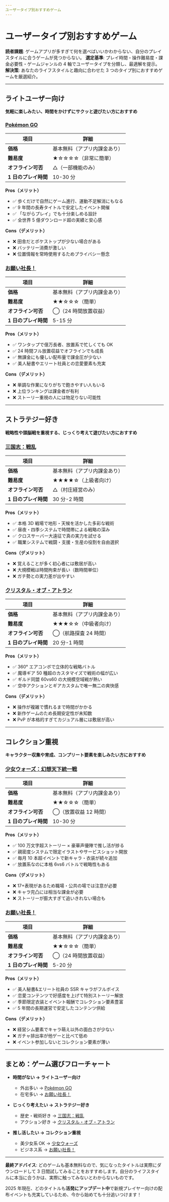 ```yaml
---
ユーザータイプ別おすすめゲーム
---
```


# ユーザータイプ別おすすめゲーム

**読者課題**: ゲームアプリが多すぎて何を選べばいいかわからない、自分のプレイスタイルに合うゲームが見つからない。
**選定基準**: プレイ時間・操作難易度・課金必要性・ゲームジャンルの 4 軸でユーザータイプを分類し、最適解を提示。
**解決策**: あなたのライフスタイルと趣向に合わせた 3 つのタイプ別におすすめゲームを厳選紹介。

---

## ライトユーザー向け

**気軽に楽しみたい、時間をかけずにサクッと遊びたい方におすすめ**

### [Pokémon GO](./pokemon%20go.html)

| 項目                 | 詳細                         |
| -------------------- | ---------------------------- |
| **価格**             | 基本無料（アプリ内課金あり） |
| **難易度**           | ★☆☆☆☆（非常に簡単）          |
| **オフライン可否**   | △（一部機能のみ）            |
| **1 日のプレイ時間** | 10-30 分                     |

**Pros（メリット）**

- ✅ 歩くだけで自然にゲーム進行、運動不足解消にもなる
- ✅ 9 年間の長寿タイトルで安定したイベント開催
- ✅ 「ながらプレイ」でも十分楽しめる設計
- ✅ 全世界 5 億ダウンロード超の実績と安心感

**Cons（デメリット）**

- ❌ 田舎だとポケストップが少ない場合がある
- ❌ バッテリー消費が激しい
- ❌ 位置情報を常時使用するためプライバシー懸念

### [お願い社長！](./onegaisyatyo.html)

| 項目                 | 詳細                         |
| -------------------- | ---------------------------- |
| **価格**             | 基本無料（アプリ内課金あり） |
| **難易度**           | ★★☆☆☆（簡単）                |
| **オフライン可否**   | ◯（24 時間放置収益）         |
| **1 日のプレイ時間** | 5-15 分                      |

**Pros（メリット）**

- ✅ ワンタップで億万長者、放置系で忙しくても OK
- ✅ 24 時間フル放置収益でオフラインでも成長
- ✅ 無課金にも優しい配布量で課金圧が少ない
- ✅ 美人秘書やエリート社員との恋愛要素も充実

**Cons（デメリット）**

- ❌ 単調な作業になりがちで飽きやすい人もいる
- ❌ 上位ランキングは課金者が有利
- ❌ ストーリー重視の人には物足りない可能性

---

## ストラテジー好き

**戦略性や頭脳戦を重視する、じっくり考えて遊びたい方におすすめ**

### [三国志：戦乱](./sengokushi.html)

| 項目                 | 詳細                         |
| -------------------- | ---------------------------- |
| **価格**             | 基本無料（アプリ内課金あり） |
| **難易度**           | ★★★★☆（上級者向け）          |
| **オフライン可否**   | △（村庄経営のみ）            |
| **1 日のプレイ時間** | 30 分-2 時間                 |

**Pros（メリット）**

- ✅ 本格 3D 戦場で地形・天候を活かした多彩な戦術
- ✅ 昼夜・四季システムで時間帯による戦略の深み
- ✅ クロスサーバー大遠征で真の実力を試せる
- ✅ 職業システムで戦闘・支援・生産の役割を自由選択

**Cons（デメリット）**

- ❌ 覚えることが多く初心者には敷居が高い
- ❌ 大規模戦は時間拘束が長い（数時間単位）
- ❌ ガチ勢との実力差が出やすい

### [クリスタル・オブ・アトラン](./kurisutaruatoran.html)

| 項目                 | 詳細                         |
| -------------------- | ---------------------------- |
| **価格**             | 基本無料（アプリ内課金あり） |
| **難易度**           | ★★★☆☆（中級者向け）          |
| **オフライン可否**   | ◯（航路探査 24 時間）        |
| **1 日のプレイ時間** | 20 分-1 時間                 |

**Pros（メリット）**

- ✅ 360° エアコンボで立体的な戦略バトル
- ✅ 魔導ギア 50 種超のカスタマイズで戦術の幅が広い
- ✅ ギルド同盟 60vs60 の大規模空域戦が熱い
- ✅ 空中アクションとギアカスタムで唯一無二の爽快感

**Cons（デメリット）**

- ❌ 操作が複雑で慣れるまで時間がかかる
- ❌ 新作ゲームのため長期安定性が未知数
- ❌ PvP が本格的すぎてカジュアル層には敷居が高い

---

## コレクション重視

**キャラクター収集や育成、コンプリート要素を楽しみたい方におすすめ**

### [少女ウォーズ：幻想天下統一戦](./syoujo_wars.html)

| 項目                 | 詳細                         |
| -------------------- | ---------------------------- |
| **価格**             | 基本無料（アプリ内課金あり） |
| **難易度**           | ★★☆☆☆（簡単）                |
| **オフライン可否**   | ◯（放置収益 12 時間）        |
| **1 日のプレイ時間** | 10-30 分                     |

**Pros（メリット）**

- ✅ 100 万文字超ストーリー × 豪華声優陣で推し活が捗る
- ✅ 親密度システムで限定イラストやサービスショット開放
- ✅ 毎月 10 本超イベントで新キャラ・衣装が続々追加
- ✅ 放置系なのに本格 6vs6 バトルで戦略性もある

**Cons（デメリット）**

- ❌ 17+表現があるため職場・公共の場では注意が必要
- ❌ キャラ完凸には相当な課金が必要
- ❌ ストーリーが膨大すぎて追いきれない場合も

### [お願い社長！](./onegaisyatyo.html)

| 項目                 | 詳細                         |
| -------------------- | ---------------------------- |
| **価格**             | 基本無料（アプリ内課金あり） |
| **難易度**           | ★★☆☆☆（簡単）                |
| **オフライン可否**   | ◯（24 時間放置収益）         |
| **1 日のプレイ時間** | 5-20 分                      |

**Pros（メリット）**

- ✅ 美人秘書&エリート社員の SSR キャラがフルボイス
- ✅ 恋愛コンテンツで好感度を上げて特別ストーリー解放
- ✅ 季節限定衣装とイベント報酬でコレクション要素豊富
- ✅ 5 年間の長期運営で安定したコンテンツ供給

**Cons（デメリット）**

- ❌ 経営シム要素でキャラ萌え以外の面白さが少ない
- ❌ ガチャ排出率が他ゲーと比べて低め
- ❌ イベント参加しないとコレクション要素が薄い

---

## まとめ：ゲーム選びフローチャート

- **時間がない → ライトユーザー向け**
  - 外出多い → [Pokémon GO](./pokemon%20go.html)
  - 在宅多い → [お願い社長！](./onegaisyatyo.html)

- **じっくり考えたい → ストラテジー好き**
  - 歴史・戦術好き → [三国志：戦乱](./sengokushi.html)
  - アクション好き → [クリスタル・オブ・アトラン](./kurisutaruatoran.html)

- **推し活したい → コレクション重視**
  - 美少女系 OK → [少女ウォーズ](./syoujo_wars.html)
  - ビジネス系 → [お願い社長！](./onegaisyatyo.html)
---

**最終アドバイス**: どのゲームも基本無料なので、気になったタイトルは実際にダウンロードして 3 日間試してみることをおすすめします。自分のライフスタイルに本当に合うかは、実際に触ってみないとわからないものです。

2025 年現在、どのタイトルも**活発にアップデート中**で新規プレイヤー向けの配布イベントも充実しているため、今から始めても十分追いつけます！

